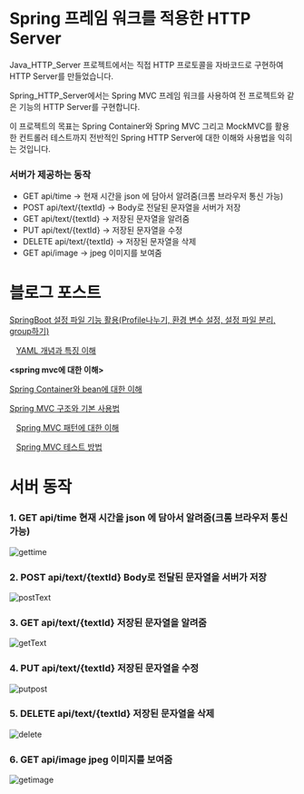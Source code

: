 # Spring 프레임 워크를 적용한 HTTP Server
Java_HTTP_Server 프로젝트에서는 직접 HTTP 프로토콜을 자바코드로 구현하여 HTTP Server를 만들었습니다.

Spring_HTTP_Server에서는 Spring MVC 프레임 워크를 사용하여 전 프로젝트와 같은 기능의 HTTP Server를 구현합니다.

이 프로젝트의 목표는 
Spring Container와 Spring MVC 그리고 MockMVC를 활용한 컨트롤러 테스트까지 전반적인 Spring HTTP Server에 대한 이해와 사용법을 익히는 것입니다.
### 서버가 제공하는 동작
-   GET api/time -> 현재 시간을 json 에 담아서 알려줌(크롬 브라우저 통신 가능)
-   POST api/text/{textId} -> Body로 전달된 문자열을 서버가 저장
-   GET api/text/{textId} -> 저장된 문자열을 알려줌
-   PUT api/text/{textId} -> 저장된 문자열을 수정
-   DELETE api/text/{textId} -> 저장된 문자열을 삭제
-   GET api/image -> jpeg 이미지를 보여줌

# 블로그 포스트

[SpringBoot 설정 파일 기능 활용(Profile나누기, 환경 변수 설정, 설정 파일 분리, group하기)](https://coding-business.tistory.com/37)

&nbsp;&nbsp;&nbsp;[YAML 개념과 특징 이해](https://coding-business.tistory.com/11)

**<spring mvc에 대한 이해>**

[Spring Container와 bean에 대한 이해](https://coding-business.tistory.com/16)

[Spring MVC 구조와 기본 사용법](https://coding-business.tistory.com/19)

&nbsp;&nbsp;&nbsp;[Spring MVC 패턴에 대한 이해](https://coding-business.tistory.com/12)

&nbsp;&nbsp;&nbsp;[Spring MVC 테스트 방법](https://coding-business.tistory.com/10)

# 서버 동작
### 1. GET api/time 현재 시간을 json 에 담아서 알려줌(크롬 브라우저 통신 가능)
![gettime](https://github.com/dae0hwang/Spring_HTTP_Server/assets/103154389/2d508f71-58d4-42f6-a593-c49f53ebf0a4)
### 2. POST api/text/{textId} Body로 전달된 문자열을 서버가 저장
![postText](https://github.com/dae0hwang/Spring_HTTP_Server/assets/103154389/5fc5dd7d-629f-4123-aac2-0afa4e4867d8)
### 3. GET api/text/{textId} 저장된 문자열을 알려줌
![getText](https://github.com/dae0hwang/Spring_HTTP_Server/assets/103154389/212d7c99-609d-46b4-9fd0-9a261b2cabc5)
### 4. PUT api/text/{textId} 저장된 문자열을 수정
![putpost](https://github.com/dae0hwang/Spring_HTTP_Server/assets/103154389/d6fd566d-8510-4fb7-af36-4aae5e5ed563)
### 5. DELETE api/text/{textId} 저장된 문자열을 삭제
![delete](https://github.com/dae0hwang/Spring_HTTP_Server/assets/103154389/015faf23-abed-419e-b433-5c4205b6228b)
### 6. GET api/image jpeg 이미지를 보여줌
![getimage](https://github.com/dae0hwang/Spring_HTTP_Server/assets/103154389/01626e18-0cad-4d28-8edf-0e03561a759b)
